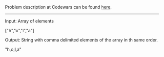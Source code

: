 Problem description at Codewars can be found
[here](https://www.codewars.com/kata/56e2f59fb2ed128081001328/train/python).

-------------

Input: Array of elements
<br>

["h","o","l","a"]
<br>

Output: String with comma delimited elements of the array in th same order.
<br>

"h,o,l,a"
